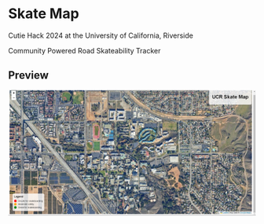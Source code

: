 # Skate Map
Cutie Hack 2024 at the University of California, Riverside 

Community Powered Road Skateability Tracker

## Preview
![image](/assets/preview.PNG)
